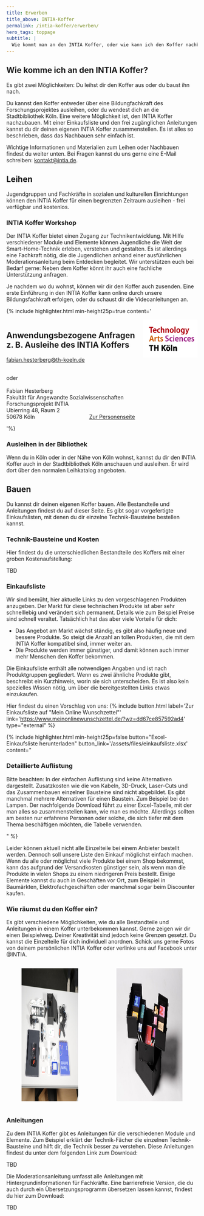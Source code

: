 ```yaml
---
title: Erwerben
title_above: INTIA-Koffer
permalink: /intia-koffer/erwerben/
hero_tags: toppage
subtitle: |
  Wie kommt man an den INTIA Koffer, oder wie kann ich den Koffer nachbauen? Diese Fragen werden hier beantwortet.
---
```


## Wie komme ich an den INTIA Koffer?

Es gibt zwei Möglichkeiten: Du leihst dir den Koffer aus oder du baust ihn nach.

Du kannst den Koffer entweder über eine Bildungfachkraft des Forschungsprojektes ausleihen, oder du wendest dich an die Stadtbibliothek Köln. Eine weitere Möglichkeit ist, den INTIA Koffer nachzubauen. Mit einer Einkaufsliste und den frei zugänglichen Anleitungen kannst du dir deinen eigenen INTIA Koffer zusammenstellen. Es ist alles so beschrieben, dass das Nachbauen sehr einfach ist.

Wichtige Informationen und Materialien zum Leihen oder Nachbauen findest du weiter unten. Bei Fragen kannst du uns gerne eine E-Mail schreiben: kontakt@intia.de.

## Leihen

Jugendgruppen und Fachkräfte in sozialen und kulturellen Einrichtungen können den INTIA Koffer für einen begrenzten Zeitraum ausleihen - frei verfügbar und kostenlos.

### INTIA Koffer Workshop

Der INTIA Koffer bietet einen Zugang zur Technikentwicklung. Mit Hilfe verschiedener Module und Elemente können Jugendliche die Welt der Smart-Home-Technik erleben, verstehen und gestalten.
Es ist allerdings eine Fachkraft nötig, die die Jugendlichen anhand einer ausführlichen Moderationsanleitung beim Entdecken begleitet. Wir unterstützen euch bei Bedarf gerne: Neben dem Koffer könnt ihr auch eine fachliche Unterstützung anfragen.

Je nachdem wo du wohnst, können wir dir den Koffer auch zusenden. Eine erste Einführung in den INTIA Koffer kann online durch unsere Bildungsfachkraft erfolgen, oder du schaust dir die Videoanleitungen an.

{% include highlighter.html min-height25p=true content='

<div class="columns">
<div class="column">

## Anwendungsbezogene Anfragen z. B. Ausleihe des INTIA Koffers

[fabian.hesterberg@th-koeln.de](mailto:fabian.hesterberg@th-koeln.de)

<br>
oder
<br>
<br>
Fabian Hesterberg
<br>
Fakultät für Angewandte Sozialwissenschaften
<br>
Forschungsprojekt INTIA
<br>
Ubierring 48, Raum 2
<br>
50678 Köln
<a href="https://www.th-koeln.de/personen/fabian.hesterberg/" class="button is-rounded is-dark" style="float: right">
<span>Zur Personenseite</span>
<span class="icon is-small">
<i class="fas icon-external fa-xs invert"></i>
</span>
</a>
</div>
<div class="column">
<img style="height: auto;" src="/assets/img/logos/TH_Single.png">
</div>
</div>

'%}

### Ausleihen in der Bibliothek

Wenn du in Köln oder in der Nähe von Köln wohnst, kannst du dir den INTIA Koffer auch in der Stadtbibliothek Köln anschauen und ausleihen. Er wird dort über den normalen Leihkatalog angeboten.

## Bauen

Du kannst dir deinen eigenen Koffer bauen. Alle Bestandteile und Anleitungen findest du auf dieser Seite. Es gibt sogar vorgefertigte Einkaufslisten, mit denen du dir einzelne Technik-Bausteine bestellen kannst.

### Technik-Bausteine und Kosten

Hier findest du die unterschiedlichen Bestandteile des Koffers mit einer groben Kostenaufstellung:

TBD

### Einkaufsliste

Wir sind bemüht, hier aktuelle Links zu den vorgeschlagenen Produkten anzugeben. Der Markt für diese technischen Produkte ist aber sehr schnelllebig und verändert sich permanent. Details wie zum Beispiel Preise sind schnell veraltet. Tatsächlich hat das aber viele Vorteile für dich:

- Das Angebot am Markt wächst ständig, es gibt also häufig neue und bessere Produkte. So steigt die Anzahl an tollen Produkten, die mit dem INTIA Koffer kompatibel sind, immer weiter an.
- Die Produkte werden immer günstiger, und damit können auch immer mehr Menschen den Koffer bekommen.

Die Einkaufsliste enthält alle notwendigen Angaben und ist nach Produktgruppen gegliedert. Wenn es zwei ähnliche Produkte gibt, beschreibt ein Kurzhinweis, worin sie sich unterscheiden. Es ist also kein spezielles Wissen nötig, um über die bereitgestellten Links etwas einzukaufen.

Hier findest du einen Vorschlag von uns:
{% include button.html label='Zur Einkaufsliste auf "Mein Online Wunschzettel"' link='https://www.meinonlinewunschzettel.de/?wz=dd67ce857592ad4' type="external" %}

{% include highlighter.html min-height25p=false button="Excel-Einkaufsliste herunterladen" button_link='/assets/files/einkaufsliste.xlsx' content="

### Detaillierte Auflistung

Bitte beachten: In der einfachen Auflistung sind keine Alternativen dargestellt. Zusatzkosten wie die von Kabeln, 3D-Druck, Laser-Cuts und das Zusammenbauen einzelner Bausteine sind nicht abgebildet. Es gibt manchmal mehrere Alternativen für einen Baustein. Zum Beispiel bei den Lampen. Der nachfolgende Download führt zu einer Excel-Tabelle, mit der man alles so zusammenstellen kann, wie man es möchte. Allerdings sollten am besten nur erfahrene Personen oder solche, die sich tiefer mit dem Thema beschäftigen möchten, die Tabelle verwenden.

" %}

Leider können aktuell nicht alle Einzelteile bei einem Anbieter bestellt werden. Dennoch soll unsere Liste den Einkauf möglichst einfach machen. Wenn du alle oder möglichst viele Produkte bei einem Shop bekommst, kann das aufgrund der Versandkosten günstiger sein, als wenn man die Produkte in vielen Shops zu einem niedrigeren Preis bestellt. Einige Elemente kannst du auch in Geschäften vor Ort, zum Beispiel in Baumärkten, Elektrofachgeschäften oder manchmal sogar beim Discounter kaufen.

### Wie räumst du den Koffer ein?

Es gibt verschiedene Möglichkeiten, wie du alle Bestandteile und Anleitungen in einem Koffer unterbekommen kannst. Gerne zeigen wir dir einen Beispielweg. Deiner Kreativität sind jedoch keine Grenzen gesetzt. Du kannst die Einzelteile für dich individuell anordnen. Schick uns gerne Fotos von deinem persönlichen INTIA Koffer oder verlinke uns auf Facebook unter @INTIA.

<div class="columns is-centered is-desktop">
<div class="column is-offset-1">
<figure>
  <img src="/assets/img/intia-case/Escape_Game.jpg" alt="" style="height:350px;">
</figure>
</div>
<div class="column">
<figure>
  <img src="/assets/img/tools/building_blocks/koffer_4.jpg" alt="" style="height:350px;">
</figure>
</div>
</div>

### Anleitungen

Zu dem INTIA Koffer gibt es Anleitungen für die verschiedenen Module und Elemente. Zum Beispiel erklärt der Technik-Fächer die einzelnen Technik-Bausteine und hilft dir, die Technik besser zu verstehen. Diese Anleitungen findest du unter dem folgenden Link zum Download:

TBD

Die Moderationsanleitung umfasst alle Anleitungen mit Hintergrundinformationen für Fachkräfte. Eine barrierefreie Version, die du auch durch ein Übersetzungsprogramm übersetzen lassen kannst, findest du hier zum Download:

TBD
